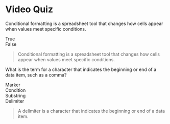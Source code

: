 # Video Quiz
Conditional formatting is a spreadsheet tool that changes how cells appear when values meet specific conditions. 

True    
False   

> Conditional formatting is a spreadsheet tool that changes how cells appear when values meet specific conditions. 

What is the term for a character that indicates the beginning or end of a data item, such as a comma? 

Marker    
Condition   
Substring   
Delimiter   

> A delimiter is a character that indicates the beginning or end of a data item.
